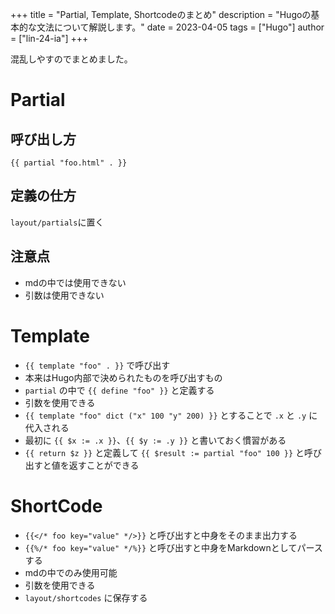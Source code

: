 +++
title = "Partial, Template, Shortcodeのまとめ"
description = "Hugoの基本的な文法について解説します。"
date = 2023-04-05
tags = ["Hugo"]
author = ["lin-24-ia"]
+++

混乱しやすのでまとめました。

# Partial

## 呼び出し方

`{{ partial "foo.html" . }}`

## 定義の仕方

`layout/partials`に置く

## 注意点

- mdの中では使用できない
- 引数は使用できない

# Template

- `{{ template "foo" . }}` で呼び出す
- 本来はHugo内部で決められたものを呼び出すもの
- `partial` の中で `{{ define "foo" }}` と定義する
- 引数を使用できる
- `{{ template "foo" dict ("x" 100 "y" 200) }}` とすることで `.x` と `.y` に代入される
- 最初に `{{ $x := .x }}`、`{{ $y := .y }}` と書いておく慣習がある
- `{{ return $z }}` と定義して `{{ $result := partial "foo" 100 }}` と呼び出すと値を返すことができる

# ShortCode

- `{{</* foo key="value" */>}}` と呼び出すと中身をそのまま出力する
- `{{%/* foo key="value" */%}}` と呼び出すと中身をMarkdownとしてパースする
- mdの中でのみ使用可能
- 引数を使用できる
- `layout/shortcodes` に保存する
